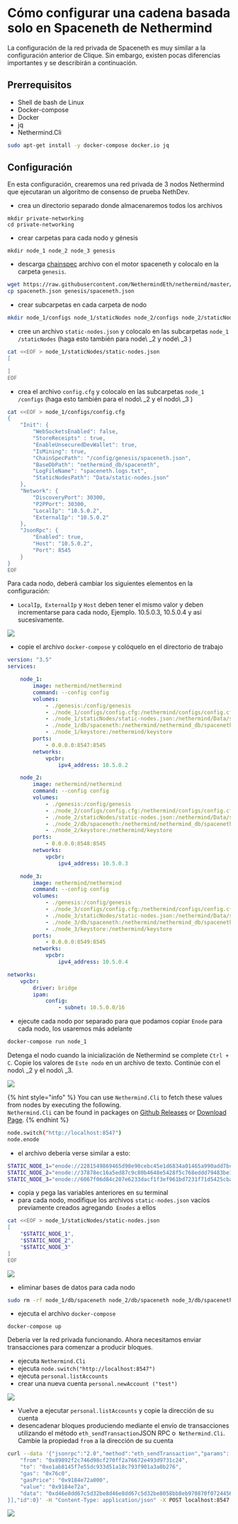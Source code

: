 # Cómo configurar una cadena basada solo en Spaceneth de Nethermind

La configuración de la red privada de Spaceneth es muy similar a la configuración anterior de Clique. Sin embargo, existen pocas diferencias importantes y se describirán a continuación.

## Prerrequisitos

* Shell de bash de Linux
* Docker-compose
* Docker
* jq
* Nethermind.Cli

```bash
sudo apt-get install -y docker-compose docker.io jq
```

## Configuración

En esta configuración, crearemos una red privada de 3 nodos Nethermind que ejecutaran un algoritmo de consenso de prueba NethDev.

* crea un directorio separado donde almacenaremos todos los archivos

```text
mkdir private-networking
cd private-networking
```

* crear carpetas para cada nodo y génesis

```text
mkdir node_1 node_2 node_3 genesis
```

* descarga [chainspec](https://raw.githubusercontent.com/NethermindEth/nethermind/master/src/Nethermind/Chains/spaceneth.json) archivo con el motor spaceneth y colocalo en la carpeta `genesis`.

```bash
wget https://raw.githubusercontent.com/NethermindEth/nethermind/master/src/Nethermind/Chains/spaceneth.json
cp spaceneth.json genesis/spaceneth.json
```

* crear subcarpetas en cada carpeta de nodo

```bash
mkdir node_1/configs node_1/staticNodes node_2/configs node_2/staticNodes node_3/configs node_3/staticNodes
```

* cree un archivo `static-nodes.json` y colocalo en las subcarpetas `node_1 /staticNodes`  \(haga esto también para node\ _2 y node\ _3 \)

```bash
cat <<EOF > node_1/staticNodes/static-nodes.json
[

]
EOF
```

* crea el archivo `config.cfg` y colocalo en las subcarpetas `node_1 /configs` \(haga esto también para el nodo\ _2 y el nodo\ _3 \)

```bash
cat <<EOF > node_1/configs/config.cfg
{
    "Init": {
        "WebSocketsEnabled": false,
        "StoreReceipts" : true,
        "EnableUnsecuredDevWallet": true,
        "IsMining": true,
        "ChainSpecPath": "/config/genesis/spaceneth.json",
        "BaseDbPath": "nethermind_db/spaceneth",
        "LogFileName": "spaceneth.logs.txt",
        "StaticNodesPath": "Data/static-nodes.json"
    },
    "Network": {
        "DiscoveryPort": 30300,
        "P2PPort": 30300,
        "LocalIp": "10.5.0.2",
        "ExternalIp": "10.5.0.2"
    },
    "JsonRpc": {
        "Enabled": true,
        "Host": "10.5.0.2",
        "Port": 8545
    }
}
EOF
```

Para cada nodo, deberá cambiar los siguientes elementos en la configuración:

* `LocalIp`,` ExternalIp` y `Host` deben tener el mismo valor y deben incrementarse para cada nodo, Ejemplo. 10.5.0.3, 10.5.0.4 y así sucesivamente.

![](https://nethermind.readthedocs.io/en/latest/_images/configs-spaceneth.png)

* copie el archivo `docker-compose` y colóquelo en el directorio de trabajo

```yaml
version: "3.5"
services:

    node_1:
        image: nethermind/nethermind
        command: --config config
        volumes:
            - ./genesis:/config/genesis
            - ./node_1/configs/config.cfg:/nethermind/configs/config.cfg
            - ./node_1/staticNodes/static-nodes.json:/nethermind/Data/static-nodes.json
            - ./node_1/db/spaceneth:/nethermind/nethermind_db/spaceneth
            - ./node_1/keystore:/nethermind/keystore
        ports:
            - 0.0.0.0:8547:8545
        networks:
            vpcbr:
                ipv4_address: 10.5.0.2

    node_2:
        image: nethermind/nethermind
        command: --config config
        volumes:
            - ./genesis:/config/genesis
            - ./node_2/configs/config.cfg:/nethermind/configs/config.cfg
            - ./node_2/staticNodes/static-nodes.json:/nethermind/Data/static-nodes.json
            - ./node_2/db/spaceneth:/nethermind/nethermind_db/spaceneth
            - ./node_2/keystore:/nethermind/keystore
        ports:
            - 0.0.0.0:8548:8545
        networks:
            vpcbr:
                ipv4_address: 10.5.0.3

    node_3:
        image: nethermind/nethermind
        command: --config config
        volumes:
            - ./genesis:/config/genesis
            - ./node_3/configs/config.cfg:/nethermind/configs/config.cfg
            - ./node_3/staticNodes/static-nodes.json:/nethermind/Data/static-nodes.json
            - ./node_3/db/spaceneth:/nethermind/nethermind_db/spaceneth
            - ./node_3/keystore:/nethermind/keystore
        ports:
            - 0.0.0.0:8549:8545
        networks:
            vpcbr:
                ipv4_address: 10.5.0.4

networks:
    vpcbr:
        driver: bridge
        ipam:
            config:
                - subnet: 10.5.0.0/16
```

* ejecute cada nodo por separado para que podamos copiar `Enode` para cada nodo, los usaremos más adelante

```bash
docker-compose run node_1
```

Detenga el nodo cuando la inicialización de Nethermind se complete `Ctrl + C`. Copie los valores de `Este nodo` en un archivo de texto. Continúe con el nodo\ _2 y el nodo\ _3.

![](https://nethermind.readthedocs.io/en/latest/_images/initialization-spaceneth.png)

{% hint style="info" %}
You can use `Nethermind.Cli` to fetch these values from nodes by executing the following.  
`Nethermind.Cli` can be found in packages on [Github Releases](https://github.com/NethermindEth/nethermind/releases) or [Download Page](http://downloads.nethermind.io/).
{% endhint %}

```bash
node.switch("http://localhost:8547")
node.enode
```

* el archivo debería verse similar a esto:

```bash
STATIC_NODE_1="enode://2281549869465d98e90cebc45e1d6834a01465a990add7bcf07a49287e7e66b50ca27f9c70a46190cef7ad746dd5d5b6b9dfee0c9954104c8e9bd0d42758ec58@10.5.0.2:30300"
STATIC_NODE_2="enode://37878ec16a5ed87c9c80b4648e5428f5c768eddd79483be118319c49d11c4e535dac328b5216696cefe0792b7b64adc4de3aeb377550651e982590e62e5a500e@10.5.0.3:30300"
STATIC_NODE_3="enode://6067f06d84c207e6233dacf1f3ef961bd7231f71d5425cbaf843cf19cfd5f7e13b024d234e4e5f6175bdb37c0bbccd14488b481b2280efb66d0631a20ae13ea3@10.5.0.4:30300"
```

* copia y pega las variables anteriores en su terminal
* para cada nodo, modifique los archivos `static-nodes.json` vacíos previamente creados agregando` Enodes` a ellos

```bash
cat <<EOF > node_1/staticNodes/static-nodes.json
[
    "$STATIC_NODE_1",
    "$STATIC_NODE_2",
    "$STATIC_NODE_3"
]
EOF
```

![](https://nethermind.readthedocs.io/en/latest/_images/staticNodes-spaceneth.png)

* eliminar bases de datos para cada nodo

```bash
sudo rm -rf node_1/db/spaceneth node_2/db/spaceneth node_3/db/spaceneth
```

* ejecuta el archivo `docker-compose`

```text
docker-compose up
```

Debería ver la red privada funcionando. Ahora necesitamos enviar transacciones para comenzar a producir bloques.

* ejecuta `Nethermind.Cli`
* ejecuta `node.switch("http://localhost:8547")`
* ejecuta `personal.listAccounts`
* crear una nueva cuenta `personal.newAccount ("test")`

![](https://nethermind.readthedocs.io/en/latest/_images/cli-spaceneth.png)

* Vuelve a ejecutar `personal.listAccounts` y copie la dirección de su cuenta
* desencadenar bloques produciendo mediante el envío de transacciones utilizando el método `eth_sendTransaction`JSON RPC o` Nethermind.Cli`. Cambie la propiedad `from` a la dirección de su cuenta

```bash
curl --data '{"jsonrpc":"2.0","method":"eth_sendTransaction","params":[{
    "from": "0x89892f2c746d98cf270ff2a76672e493d9731c24",
    "to": "0xe1ab8145f7e55dc933d51a18c793f901a3a0b276",
    "gas": "0x76c0",
    "gasPrice": "0x9184e72a000",
    "value": "0x9184e72a",
    "data": "0xd46e8dd67c5d32be8d46e8dd67c5d32be8058bb8eb970870f072445675058bb8eb970870f072445675"
}],"id":0}' -H "Content-Type: application/json" -X POST localhost:8547
```

![](https://nethermind.readthedocs.io/en/latest/_images/finalization-spaceneth.png)

